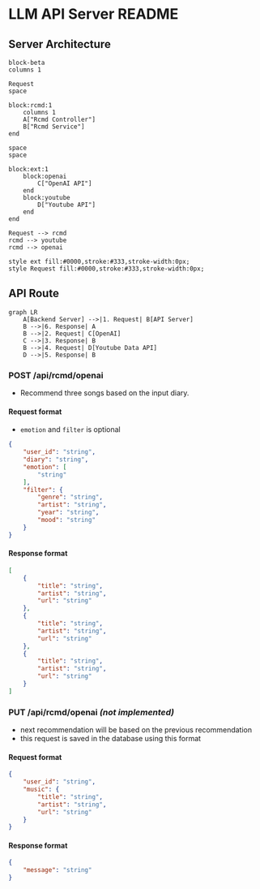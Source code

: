 # LLM API Server README

## Server Architecture
```mermaid
block-beta
columns 1

Request
space

block:rcmd:1
    columns 1
    A["Rcmd Controller"] 
    B["Rcmd Service"]
end

space
space

block:ext:1
    block:openai
        C["OpenAI API"]
    end
    block:youtube
        D["Youtube API"]
    end
end

Request --> rcmd
rcmd --> youtube
rcmd --> openai

style ext fill:#0000,stroke:#333,stroke-width:0px;
style Request fill:#0000,stroke:#333,stroke-width:0px;
```


## API Route

```mermaid
graph LR
    A[Backend Server] -->|1. Request| B[API Server]
    B -->|6. Response| A
    B -->|2. Request| C[OpenAI]
    C -->|3. Response| B
    B -->|4. Request| D[Youtube Data API]
    D -->|5. Response| B
```

### POST /api/rcmd/openai
- Recommend three songs based on the input diary.

#### Request format
- `emotion` and `filter` is optional

```json
{
    "user_id": "string",
    "diary": "string",
    "emotion": [
        "string"
    ],
    "filter": {
        "genre": "string",
        "artist": "string",
        "year": "string",
        "mood": "string"
    }
}
```
#### Response format
```json
[
    {
        "title": "string",
        "artist": "string",
        "url": "string"
    },
    {
        "title": "string",
        "artist": "string",
        "url": "string"
    },
    {
        "title": "string",
        "artist": "string",
        "url": "string"
    }
]
```

### PUT /api/rcmd/openai *(not implemented)*
- next recommendation will be based on the previous recommendation
- this request is saved in the database using this format

#### Request format
```json
{
    "user_id": "string",
    "music": {
        "title": "string",
        "artist": "string",
        "url": "string"
    }
}
```

#### Response format
```json
{
    "message": "string"
}
```
